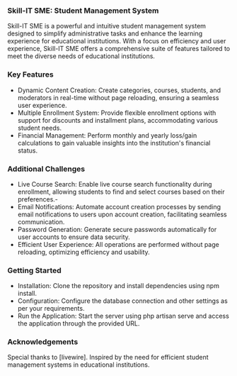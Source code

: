 ### Skill-IT SME: Student Management System
Skill-IT SME is a powerful and intuitive student management system designed to simplify administrative tasks and enhance the learning experience for educational institutions. With a focus on efficiency and user experience, Skill-IT SME offers a comprehensive suite of features tailored to meet the diverse needs of educational institutions.

### Key Features
- Dynamic Content Creation: Create categories, courses, students, and moderators in real-time without page reloading, ensuring a seamless user experience.
- Multiple Enrollment System: Provide flexible enrollment options with support for discounts and installment plans, accommodating various student needs.
- Financial Management: Perform monthly and yearly loss/gain calculations to gain valuable insights into the institution's financial status.

### Additional Challenges
- Live Course Search: Enable live course search functionality during enrollment, allowing students to find and select courses based on their preferences.-
- Email Notifications: Automate account creation processes by sending email notifications to users upon account creation, facilitating seamless communication.
- Password Generation: Generate secure passwords automatically for user accounts to ensure data security.
- Efficient User Experience: All operations are performed without page reloading, optimizing efficiency and usability.

### Getting Started
- Installation: Clone the repository and install dependencies using npm install.
- Configuration: Configure the database connection and other settings as per your requirements.
- Run the Application: Start the server using php artisan serve and access the application through the provided URL.

### Acknowledgements
Special thanks to [livewire].
Inspired by the need for efficient student management systems in educational institutions.
